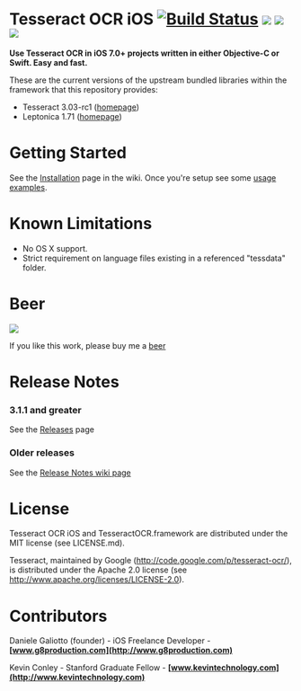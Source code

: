 Tesseract OCR iOS [![Build Status](https://travis-ci.org/gali8/Tesseract-OCR-iOS.svg?branch=master)](https://travis-ci.org/gali8/Tesseract-OCR-iOS) ![](https://img.shields.io/cocoapods/v/TesseractOCRiOS.svg) ![](https://img.shields.io/cocoapods/l/TesseractOCRiOS.svg) ![](https://img.shields.io/cocoapods/p/TesseractOCRiOS.svg)
=================

**Use Tesseract OCR in iOS 7.0+ projects written in either Objective-C or Swift.
Easy and fast.**

These are the current versions of the upstream bundled libraries within the framework that this repository provides:

* Tesseract 3.03-rc1 ([homepage](https://code.google.com/p/tesseract-ocr/))
* Leptonica 1.71 ([homepage](http://leptonica.org/))

Getting Started
=================
See the [Installation](https://github.com/gali8/Tesseract-OCR-iOS/wiki/Installation) page in the wiki. Once you're setup see some [usage examples](https://github.com/gali8/Tesseract-OCR-iOS/wiki/Using-Tesseract-OCR-iOS).

Known Limitations
=================

- No OS X support.
- Strict requirement on language files existing in a referenced "tessdata" folder.

Beer
=================
[![](http://media.tumblr.com/3243ca9030c3fa14ca3042344ae3d510/tumblr_inline_ng26w7z8SG1qmlajm.png)](http://g8production.com/Beer)

If you like this work, please buy me a [beer](http://g8production.com/Beer)

Release Notes
=================

### 3.1.1 and greater

See the [Releases](https://github.com/gali8/Tesseract-OCR-iOS/releases) page

### Older releases

See the [Release Notes wiki page](https://github.com/gali8/Tesseract-OCR-iOS/wiki/Release-Notes)



License
=================

Tesseract OCR iOS and TesseractOCR.framework are distributed under the MIT
license (see LICENSE.md).

Tesseract, maintained by Google (http://code.google.com/p/tesseract-ocr/), is
distributed under the Apache 2.0 license (see
http://www.apache.org/licenses/LICENSE-2.0).


Contributors
=================

Daniele Galiotto (founder) - iOS Freelance Developer -
**[www.g8production.com](http://www.g8production.com)**

Kevin Conley - Stanford Graduate Fellow - **[www.kevintechnology.com](http://www.kevintechnology.com)**
